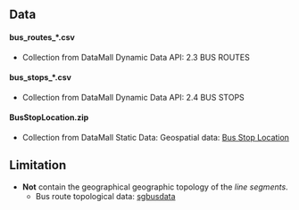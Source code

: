 ## Data

#### bus_routes_*.csv

- Collection from DataMall Dynamic Data API: 2.3 BUS ROUTES

#### bus_stops_*.csv

- Collection from DataMall Dynamic Data API: 2.4 BUS STOPS

#### BusStopLocation.zip

- Collection from DataMall Static Data: Geospatial data: [Bus Stop Location](https://datamall.lta.gov.sg/content/dam/datamall/datasets/Geospatial/BusStopLocation.zip)

## Limitation

- **Not** contain the geographical geographic topology of the *line segments*.
  - Bus route topological data: [sgbusdata](https://github.com/cheeaun/sgbusdata)